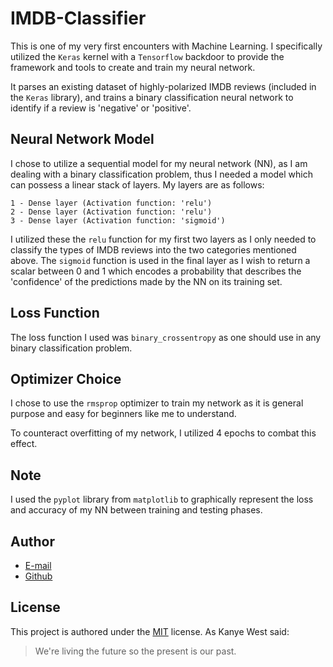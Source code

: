 # IMDB-Classifier
This is one of my very first encounters with Machine Learning. I specifically utilized the `Keras` kernel with a `Tensorflow` backdoor to provide the framework and tools to create and train my neural network. 

It parses an existing dataset of highly-polarized IMDB reviews (included in the `Keras` library), and trains a binary classification neural network to identify if a review is 'negative' or 'positive'. 

## Neural Network Model
I chose to utilize a sequential model for my neural network (NN), as I am dealing with a binary classification problem, thus I needed a model which can possess a linear stack of layers. 
My layers are as follows: 
```
1 - Dense layer (Activation function: 'relu')
2 - Dense layer (Activation function: 'relu')
3 - Dense layer (Activation function: 'sigmoid')
```
I utilized these the `relu` function for my first two layers as I only needed to classify the types of IMDB reviews into the two categories mentioned above. The `sigmoid` function is used in the final layer as I wish to return a scalar between 0 and 1 which encodes a probability that describes the 'confidence' of the predictions made by the NN on its training set.

## Loss Function
The loss function I used was `binary_crossentropy` as one should use in any binary classification problem.

## Optimizer Choice
I chose to use the `rmsprop` optimizer to train my network as it is general purpose and easy for beginners like me to understand.

To counteract overfitting of my network, I utilized 4 epochs to combat this effect. 

## Note
I used the `pyplot` library from `matplotlib` to graphically represent the loss and accuracy of my NN between training and testing phases.

## Author
* [E-mail](ben_goel@rogers.com)
* [Github](https://github.com/goelbenj)

## License
This project is authored under the [MIT](https://choosealicense.com/licenses/mit/) license.
As Kanye West said:

> We're living the future so
> the present is our past.
